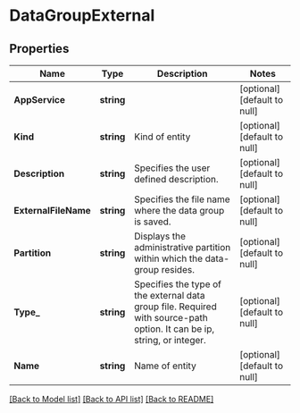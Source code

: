 # DataGroupExternal

## Properties
Name | Type | Description | Notes
------------ | ------------- | ------------- | -------------
**AppService** | **string** |  | [optional] [default to null]
**Kind** | **string** | Kind of entity | [optional] [default to null]
**Description** | **string** | Specifies the user defined description. | [optional] [default to null]
**ExternalFileName** | **string** | Specifies the file name where the data group is saved. | [optional] [default to null]
**Partition** | **string** | Displays the administrative partition within which the data-group resides. | [optional] [default to null]
**Type_** | **string** | Specifies the type of the external data group file. Required with source-path option. It can be ip, string, or integer. | [optional] [default to null]
**Name** | **string** | Name of entity | [optional] [default to null]

[[Back to Model list]](../README.md#documentation-for-models) [[Back to API list]](../README.md#documentation-for-api-endpoints) [[Back to README]](../README.md)


